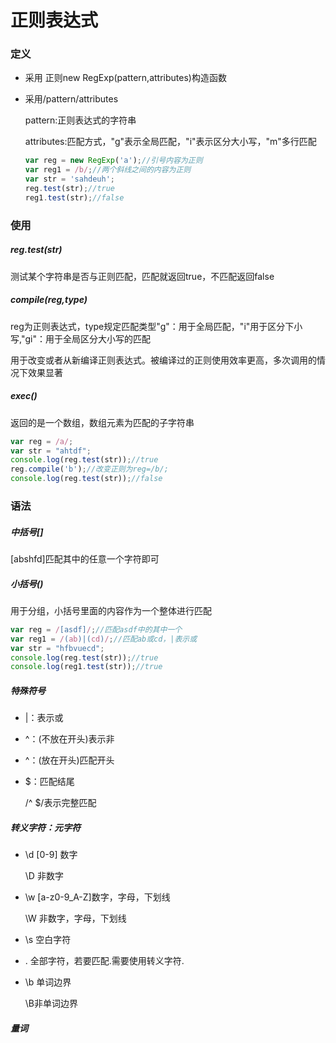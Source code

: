 # 正则表达式

### 定义

* 采用 正则new RegExp(pattern,attributes)构造函数

* 采用/pattern/attributes

  pattern:正则表达式的字符串

  attributes:匹配方式，"g"表示全局匹配，"i"表示区分大小写，"m"多行匹配

  ~~~javascript
  var reg = new RegExp('a');//引号内容为正则
  var reg1 = /b/;//两个斜线之间的内容为正则
  var str = 'sahdeuh';
  reg.test(str);//true
  reg1.test(str);//false
  ~~~

### 使用

##### reg.test(str)

测试某个字符串是否与正则匹配，匹配就返回true，不匹配返回false

##### compile(reg,type)

 reg为正则表达式，type规定匹配类型"g"：用于全局匹配，"i"用于区分下小写,"gi"：用于全局区分大小写的匹配

用于改变或者从新编译正则表达式。被编译过的正则使用效率更高，多次调用的情况下效果显著

##### exec()

返回的是一个数组，数组元素为匹配的子字符串

~~~javascript
var reg = /a/;
var str = "ahtdf";
console.log(reg.test(str));//true
reg.compile('b');//改变正则为reg=/b/;
console.log(reg.test(str));//false
~~~

### 语法

##### 中括号[]

[abshfd]匹配其中的任意一个字符即可

##### 小括号()

用于分组，小括号里面的内容作为一个整体进行匹配

~~~javascript
var reg = /[asdf]/;//匹配asdf中的其中一个
var reg1 = /(ab)|(cd)/;//匹配ab或cd，|表示或
var str = "hfbvuecd";
console.log(reg.test(str));//true
console.log(reg1.test(str));//true
~~~

##### 特殊符号

* |：表示或

* ^：(不放在开头)表示非

* ^：(放在开头)匹配开头

* $：匹配结尾

  /^  $/表示完整匹配

##### 转义字符：元字符

* \d   [0-9]  数字

  \D   非数字

* \w   [a-z0-9_A-Z]数字，字母，下划线

  \W   非数字，字母，下划线

* \s    空白字符

* .   全部字符，若要匹配.需要使用转义字符\.

* \b  单词边界

  \B非单词边界

##### 量词



